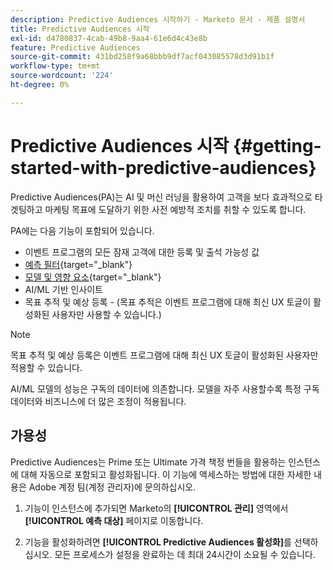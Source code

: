 ```yaml
---
description: Predictive Audiences 시작하기 - Marketo 문서 - 제품 설명서
title: Predictive Audiences 시작
exl-id: d4780837-4cab-49b8-9aa4-61e6d4c43e8b
feature: Predictive Audiences
source-git-commit: 431bd258f9a68bbb9df7acf043085578d3d91b1f
workflow-type: tm+mt
source-wordcount: '224'
ht-degree: 0%

---
```


# Predictive Audiences 시작 {#getting-started-with-predictive-audiences}

Predictive Audiences(PA)는 AI 및 머신 러닝을 활용하여 고객을 보다 효과적으로 타겟팅하고 마케팅 목표에 도달하기 위한 사전 예방적 조치를 취할 수 있도록 합니다.

PA에는 다음 기능이 포함되어 있습니다.

* 이벤트 프로그램의 모든 잠재 고객에 대한 등록 및 출석 가능성 값
* [예측 필터](/help/marketo/product-docs/core-marketo-concepts/predictive-audiences/predictive-filters.md){target="_blank"}
* [모델 및 영향 요소](/help/marketo/product-docs/core-marketo-concepts/predictive-audiences/models-and-insights.md){target="_blank"}
* AI/ML 기반 인사이트
* 목표 추적 및 예상 등록 - (목표 추적은 이벤트 프로그램에 대해 최신 UX 토글이 활성화된 사용자만 사용할 수 있습니다.)

>[!NOTE]
>
>목표 추적 및 예상 등록은 이벤트 프로그램에 대해 최신 UX 토글이 활성화된 사용자만 적용할 수 있습니다.

AI/ML 모델의 성능은 구독의 데이터에 의존합니다. 모델을 자주 사용할수록 특정 구독 데이터와 비즈니스에 더 많은 조정이 적용됩니다.

## 가용성

Predictive Audiences는 Prime 또는 Ultimate 가격 책정 번들을 활용하는 인스턴스에 대해 자동으로 포함되고 활성화됩니다. 이 기능에 액세스하는 방법에 대한 자세한 내용은 Adobe 계정 팀(계정 관리자)에 문의하십시오.

1. 기능이 인스턴스에 추가되면 Marketo의 **[!UICONTROL 관리]** 영역에서 **[!UICONTROL 예측 대상]** 페이지로 이동합니다.

1. 기능을 활성화하려면 **[!UICONTROL Predictive Audiences 활성화]**&#x200B;를 선택하십시오. 모든 프로세스가 설정을 완료하는 데 최대 24시간이 소요될 수 있습니다.
